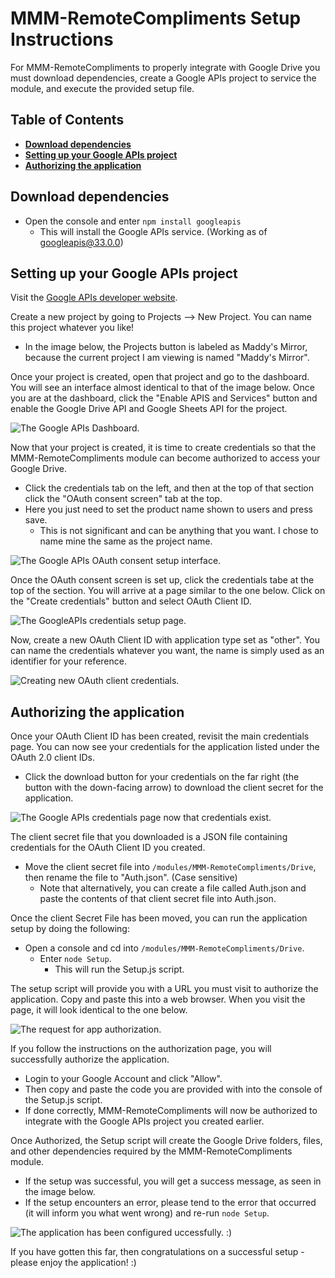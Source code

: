 # MMM-RemoteCompliments Setup Instructions

For MMM-RemoteCompliments to properly integrate with Google Drive you must download dependencies, create a Google APIs project to service the module, and execute the provided setup file.

## Table of Contents
* [**Download dependencies**](#Download%20Dependencies)
* [**Setting up your Google APIs project**](#Setting%20up%20your%20Google%20APIs%20project)
* [**Authorizing the application**](#Authorizing%20the%20application)


## Download dependencies

* Open the console and enter `npm install googleapis`
    * This will install the Google APIs service. (Working as of googleapis@33.0.0)

## Setting up your Google APIs project

Visit the [Google APIs developer website](https://console.developers.google.com).

Create a new project by going to Projects --> New Project. You can name this project whatever you like!
* In the image below, the Projects button is labeled as Maddy's Mirror, because the current project I am viewing is named "Maddy's Mirror".

Once your project is created, open that project and go to the dashboard. You will see an interface almost identical to that of the image below. Once you are at the dashboard, click the "Enable APIS and Services" button and enable the Google Drive API and Google Sheets API for the project.

![](https://github.com/mitchelltmarino/SmartMirror/blob/master/Software/Assets/Setup_Assets/GoogleAPIs_Dashboard_1.PNG?raw=true "The Google APIs Dashboard.")

Now that your project is created, it is time to create credentials so that the MMM-RemoteCompliments module can become authorized to access your Google Drive. 
* Click the credentials tab on the left, and then at the top of that section click the "OAuth consent screen" tab at the top. 
* Here you just need to set the product name shown to users and press save. 
    * This is not significant and can be anything that you want. I chose to name mine the same as the project name.

![](https://github.com/mitchelltmarino/SmartMirror/blob/master/Software/Assets/Setup_Assets/GoogleAPIs_Credentials_1.PNG?raw=true "The Google APIs OAuth consent setup interface.")

Once the OAuth consent screen is set up, click the credentials tabe at the top of the section. You will arrive at a page similar to the one below. Click on the "Create credentials" button and select OAuth Client ID.

![](https://github.com/mitchelltmarino/SmartMirror/blob/master/Software/Assets/Setup_Assets/GoogleAPIs_Credentials_2.PNG?raw=true "The GoogleAPIs credentials setup page.")

Now, create a new OAuth Client ID with application type set as "other". You can name the credentials whatever you want, the name is simply used as an identifier for your reference.

![](https://github.com/mitchelltmarino/SmartMirror/blob/master/Software/Assets/Setup_Assets/GoogleAPIs_Credentials_3.PNG?raw=true "Creating new OAuth client credentials.")

## Authorizing the application

Once your OAuth Client ID has been created, revisit the main credentials page. You can now see your credentials for the application listed under the OAuth 2.0 client IDs. 
* Click the download button for your credentials on the far right (the button with the down-facing arrow) to download the client secret for the application.

![](https://github.com/mitchelltmarino/SmartMirror/blob/master/Software/Assets/Setup_Assets/GoogleAPIs5_Auth_1.PNG?raw=true "The Google APIs credentials page now that credentials exist.")

The client secret file that you downloaded is a JSON file containing credentials for the OAuth Client ID you created. 
* Move the client secret file into `/modules/MMM-RemoteCompliments/Drive`, then rename the file to "Auth.json". (Case sensitive)
    * Note that alternatively, you can create a file called Auth.json and paste the contents of that client secret file into Auth.json.

Once the client Secret File has been moved, you can run the application setup by doing the following:
* Open a console and cd into `/modules/MMM-RemoteCompliments/Drive`.
    * Enter `node Setup`.
        * This will run the Setup.js script.

The setup script will provide you with a URL you must visit to authorize the application. Copy and paste this into a web browser. When you visit the page, it will look identical to the one below. 

![](https://github.com/mitchelltmarino/SmartMirror/blob/master/Software/Assets/Setup_Assets/GoogleAPIs5_Auth_2.PNG?raw=true "The request for app authorization.")

If you follow the instructions on the authorization page, you will successfully authorize the application.
* Login to your Google Account and click "Allow".
* Then copy and paste the code you are provided with into the console of the Setup.js script.
* If done correctly, MMM-RemoteCompliments will now be authorized to integrate with the Google APIs project you created earlier.

    
Once Authorized, the Setup script will create the Google Drive folders, files, and other dependencies required by the MMM-RemoteCompliments module.
* If the setup was successful, you will get a success message, as seen in the image below. 
* If the setup encounters an error, please tend to the error that occurred (it will inform you what went wrong) and re-run `node Setup`.

![](https://github.com/mitchelltmarino/SmartMirror/blob/master/Software/Assets/Setup_Assets/Setup_Success_1.PNG?raw=true "The application has been configured uccessfully. :)")

If you have gotten this far, then congratulations on a successful setup - please enjoy the application! :)